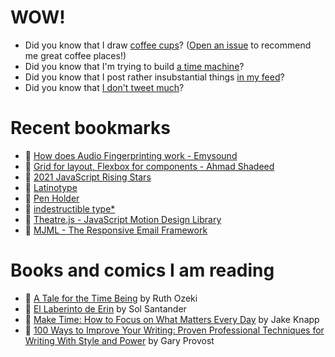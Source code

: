 # WOW!

- Did you know that I draw [coffee cups](https://papercups.mamuso.net/)? ([Open an issue](https://github.com/mamuso/papercups/issues) to recommend me great coffee places!)
- Did you know that I'm trying to build [a time machine](https://github.com/mamuso/fluxcapacitor)?
- Did you know that I post rather insubstantial things [in my feed](https://feed.mamuso.net/)?
- Did you know that [I don't tweet much](https://twitter.com/mamuso)?

# Recent bookmarks

- 👀 [How does Audio Fingerprinting work - Emysound](https://emysound.com/blog/open-source/2020/06/12/how-audio-fingerprinting-works.html)
- 👀 [Grid for layout, Flexbox for components - Ahmad Shadeed](https://ishadeed.com/article/grid-layout-flexbox-components/)
- 👀 [2021 JavaScript Rising Stars](https://risingstars.js.org/2021/en)
- 👀 [Latinotype](https://latinotype.com/nltt/)
- 👀 [Pen Holder](https://arhoj.com/collections/pen-holder)
- 👀 [indestructible type*](https://indestructibletype.com/Home.html)
- 👀 [Theatre.js - JavaScript Motion Design Library](https://www.theatrejs.com/)
- 👀 [MJML - The Responsive Email Framework](https://mjml.io/)


# Books and comics I am reading

- 📘 [A Tale for the Time Being](https://www.goodreads.com/book/show/57363023) by Ruth Ozeki
- 📘 [El Laberinto de Erin](https://www.goodreads.com/book/show/60091934) by Sol Santander
- 📘 [Make Time: How to Focus on What Matters Every Day](https://www.goodreads.com/book/show/39317186) by Jake Knapp
- 📘 [100 Ways to Improve Your Writing: Proven Professional Techniques for Writing With Style and Power](https://www.goodreads.com/book/show/43229424) by Gary Provost

